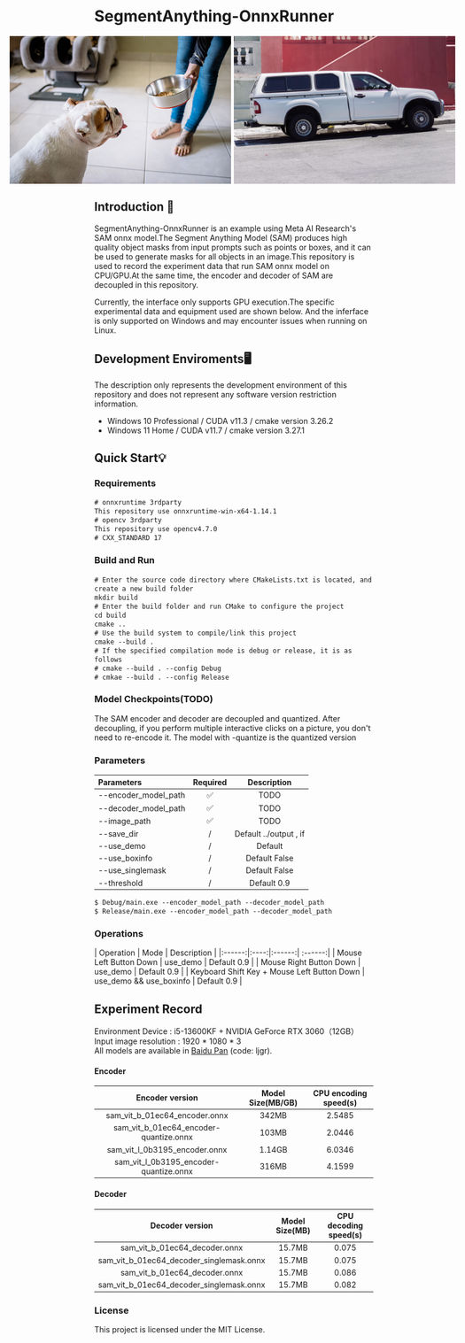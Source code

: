 # SegmentAnything-OnnxRunner
<div align="center">
  <div style="display: flex; justify-content: center;">
    <img src="assets/dog.jpg" width="400" style="margin-right: 5px;"/>
    <img src="assets/truck.jpg" width="400" style="margin-right: 5px;"/>
    <!-- <img src="assets/Maze01_CAD.jpg" width="300" /> -->
  </div>
</div>

## Introduction 📰
SegmentAnything-OnnxRunner is an example using Meta AI Research's SAM onnx model.The Segment Anything Model (SAM) produces high quality object masks from input prompts such as points or boxes, and it can be used to generate masks for all objects in an image.This repository is used to record the experiment data that run SAM onnx model on CPU/GPU.At the same time, the encoder and decoder of SAM are decoupled in this repository.

Currently, the interface only supports GPU execution.The specific experimental data and equipment used are shown below. And the inferface is only supported on Windows and may encounter issues when running on Linux.

## Development Enviroments🖥️
The description only represents the development environment of this repository and does not represent any software version restriction information.
* Windows 10 Professional / CUDA v11.3 / cmake version 3.26.2
* Windows 11 Home / CUDA v11.7 / cmake version 3.27.1

## Quick Start💡
### Requirements
``` 
# onnxruntime 3rdparty
This repository use onnxruntime-win-x64-1.14.1
# opencv 3rdparty
This repository use opencv4.7.0
# CXX_STANDARD 17
```
### Build and Run
```
# Enter the source code directory where CMakeLists.txt is located, and create a new build folder
mkdir build
# Enter the build folder and run CMake to configure the project
cd build
cmake ..
# Use the build system to compile/link this project
cmake --build .
# If the specified compilation mode is debug or release, it is as follows
# cmake --build . --config Debug
# cmkae --build . --config Release
```
### Model Checkpoints(TODO)
The SAM encoder and decoder are decoupled and quantized. After decoupling, if you perform multiple interactive clicks on a picture, you don't need to re-encode it. The model with -quantize is the quantized version

### Parameters
| Parameters | Required | Description  |
|:------|:----:|:------:|
| --encoder_model_path | ✅ | TODO |
| --decoder_model_path | ✅ | TODO |
| --image_path | ✅ | TODO |
| --save_dir | / | Default ../output , if  |
| --use_demo | / | Default |
| --use_boxinfo | / | Default False |
| --use_singlemask | / | Default False |
| --threshold | / | Default 0.9 |

```
$ Debug/main.exe --encoder_model_path --decoder_model_path
$ Release/main.exe --encoder_model_path --decoder_model_path
```
### Operations
| Operation | Mode | Description |
|:------:|:----:|:------:| :------:|
| Mouse Left Button Down | use_demo | Default 0.9 |
| Mouse Right Button Down | use_demo | Default 0.9 |
| Keyboard Shift Key + Mouse Left Button Down | use_demo && use_boxinfo | Default 0.9 |





## Experiment Record
Environment Device : i5-13600KF + NVIDIA GeForce RTX 3060（12GB）
Input image resolution : 1920 * 1080 * 3  
All models are available in [Baidu Pan](https://pan.baidu.com/s/1j0z1mHDOshOCcQWwetmFnQ?pwd=ljgr) (code: ljgr).    
#### Encoder
| Encoder version | Model Size(MB/GB) | CPU encoding speed(s) | 
| :------------------:| :---------------: | :---------------: | 
| sam_vit_b_01ec64_encoder.onnx          | 342MB | 2.5485 | 
| sam_vit_b_01ec64_encoder-quantize.onnx | 103MB | 2.0446 | 
| sam_vit_l_0b3195_encoder.onnx          | 1.14GB | 6.0346 | 
| sam_vit_l_0b3195_encoder-quantize.onnx | 316MB | 4.1599 | 

#### Decoder
| Decoder version | Model Size(MB) | CPU decoding speed(s) | 
| :------------------:| :---------------: | :---------------: | 
| sam_vit_b_01ec64_decoder.onnx            | 15.7MB | 0.075 | 
| sam_vit_b_01ec64_decoder_singlemask.onnx | 15.7MB | 0.075 | 
| sam_vit_b_01ec64_decoder.onnx            | 15.7MB | 0.086 | 
| sam_vit_b_01ec64_decoder_singlemask.onnx | 15.7MB | 0.082 | 


### License
This project is licensed under the MIT License.